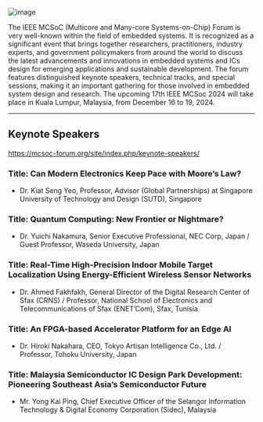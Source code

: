 ![image](https://github.com/user-attachments/assets/c46ad22d-fa3f-4188-98e8-9c4736ff3e5f)

The IEEE MCSoC (Multicore and Many-core Systems-on-Chip) Forum is very well-known within the field of embedded systems. It is recognized as a significant event that brings together researchers, practitioners, industry experts, and government policymakers from around the world to discuss the latest advancements and innovations in embedded systems and ICs design for emerging applications and sustainable development. The forum features distinguished keynote speakers, technical tracks, and special sessions, making it an important gathering for those involved in embedded system design and research.
The upcoming 17th IEEE MCSoc 2024 will take place in Kuala Lumpur, Malaysia, from December 16 to 19, 2024.

---
## Keynote Speakers
https://mcsoc-forum.org/site/index.php/keynote-speakers/

### Title: Can Modern Electronics Keep Pace with Moore’s Law?
* Dr. Kiat Seng Yeo, Professor, Advisor (Global Partnerships) at Singapore University of Technology and Design (SUTD), Singapore

### Title: Quantum Computing: New Frontier or Nightmare?
* Dr. Yuichi Nakamura, Senior Executive Professional, NEC Corp, Japan / Guest Professor, Waseda University, Japan

### Title: Real-Time High-Precision Indoor Mobile Target Localization Using Energy-Efficient Wireless Sensor Networks
* Dr. Ahmed Fakhfakh, General Director of the Digital Research Center of Sfax (CRNS) / Professor, National School of Electronics and Telecommunications of Sfax (ENET’Com), Sfax, Tunisia

### Title: An FPGA-based Accelerator Platform for an Edge AI
* Dr. Hiroki Nakahara, CEO, Tokyo Artisan Intelligence Co., Ltd. / Professor, Tohoku University, Japan

### Title: Malaysia Semiconductor IC Design Park Development: Pioneering Southeast Asia’s Semiconductor Future
* Mr. Yong Kai Ping, Chief Executive Officer of the Selangor Information Technology & Digital Economy Corporation (Sidec), Malaysia
